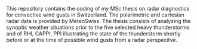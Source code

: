 This repository contains the coding of my MSc thesis on radar diagnostics for convective wind gusts in Switzerland. 
The polarimetric and cartesian radar data is provided by MeteoSwiss. The thesis consists of analyzing the synoptic 
weather situations prior to the five selected heavy thunderstorms and of RHI, CAPPI, PPI illustrating the state
of the thunderstorm shortly before or at the time of possible wind gusts from a radar perspecitve.
